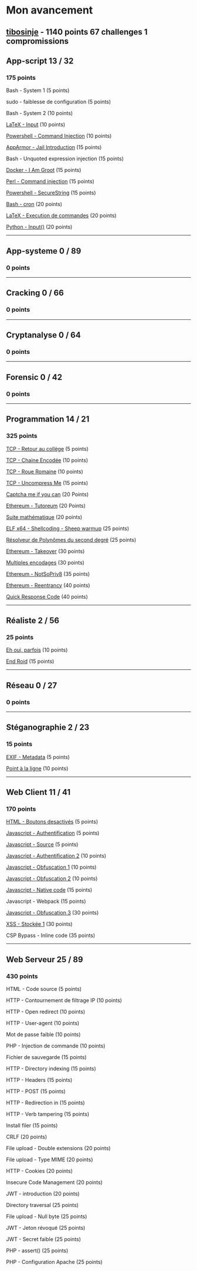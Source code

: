 # Mon avancement

## **[tibosinje](https://www.root-me.org/tibosinje?lang=fr)** - 1140 points 67 challenges 1 compromissions

## App-script 13 / 32
### 175 points

Bash - System 1 (5 points)

sudo - faiblesse de configuration (5 points)

Bash - System 2 (10 points)

[LaTeX - Input](./AppScript/Latex/Input.md) (10 points)

[Powershell - Command Injection](./AppScript/PowerShell/CommandInjection.md) (10 points)

[AppArmor - Jail Introduction](./AppScript/AppArmor/JailIntro.md) (15 points)

Bash - Unquoted expression injection (15 points)

[Docker - I Am Groot](./AppScript/Docker/IAmGroot.md) (15 points)

[Perl - Command injection](./AppScript/PerlInjection.md) (15 points)

[Powershell - SecureString](./AppScript/PowerShell/SecureString.md) (15 points)

[Bash - cron](./AppScript/Bash/Bash-Cron.md) (20 points)

[LaTeX - Execution de commandes](./AppScript/Latex/ExecutionDeCommande.md) (20 points)

[Python - Input()](./AppScript/Python/Python-Input.md) (20 points)

---

## App-systeme 0 / 89
### 0 points

---

## Cracking 0 / 66
### 0 points

---

## Cryptanalyse 0 / 64
### 0 points

---

## Forensic 0 / 42
### 0 points

---

## Programmation 14 / 21
### 325 points

[TCP - Retour au collège](./Programmation/TCP/RetourAuCollege/) (5 points)

[TCP - Chaine Encodée](./Programmation/TCP/ChaineEncodee/) (10 points)

[TCP - Roue Romaine](./Programmation/TCP/RoueRomaine/) (10 points)

[TCP - Uncompress Me](./Programmation/TCP/UncompressMe/) (15 points)

[Captcha me if you can](./Programmation/Captcha/) (20 Points)

[Ethereum - Tutoreum](./Programmation/Ethereum/Tutoreum.md) (20 Points)

[Suite mathématique](./Programmation/SuiteMathematique/) (20 points)

[ELF x64 - Shellcoding - Sheep warmup](./Programmation//ELF64/) (25 points)

[Résolveur de Polynômes du second degré](./Programmation/PolynomeSecondDegr%C3%A9/) (25 points)

[Ethereum - Takeover](./Programmation/Ethereum/Takeover.md) (30 points)

[Multiples encodages](./Programmation/MultipleEncodage/) (30 points)

[Ethereum - NotSoPriv8](./Programmation/Ethereum/NotSoPrivate.md) (35 points)

[Ethereum - Reentrancy](./Programmation/Ethereum/Reentrancy/) (40 points)

[Quick Response Code](./Programmation/QuickResponseCode/) (40 points)

---

## Réaliste 2 / 56
### 25 points

[Eh oui, parfois](./Realiste/EtOuiParfois.md) (10 points)

[End Roid](./Realiste/EndRoid.md) (15 points)

---

## Réseau 0 / 27
### 0 points

---

## Stéganographie 2 / 23
### 15 points

[EXIF - Metadata](./Steganographie/EXIF-Metadata/EXIF-Metadata.md) (5 points)

[Point à la ligne](./Steganographie/PointALaLigne/PointALaLigne.md) (10 points)

---

## Web Client 11 / 41
### 170 points

[HTML - Boutons desactivés](./WebClient/BouttonDesactiv%C3%A9.md) (5 points)

[Javascript - Authentification](./WebClient/Javascript/JavascriptAuthentification.md) (5 points)

[Javascript - Source](./WebClient/Javascript/JavascriptSource.md) (5 points)

[Javascript - Authentification 2](./WebClient/Javascript/JavascriptAuthentification2.md) (10 points)

[Javascript - Obfuscation 1](./WebClient/Javascript/Obfuscation1.md) (10 points)

[Javascript - Obfuscation 2](./WebClient/Javascript/Obfuscation2.md) (10 points)

[Javascript - Native code](./WebClient/Javascript/NativeCode.md) (15 points)

Javascript - Webpack (15 points)

[Javascript - Obfuscation 3](./WebClient/Javascript/Obfucation3.md) (30 points)

[XSS - Stockée 1](./WebClient/XSS/XSS-Stocke1.md) (30 points)

CSP Bypass - Inline code (35 points)

---

## Web Serveur 25 / 89
### 430 points

HTML - Code source (5 points)

HTTP - Contournement de filtrage IP	(10 points)

HTTP - Open redirect (10 points)

HTTP - User-agent (10 points)

Mot de passe faible	(10 points)

PHP - Injection de commande (10 points)

Fichier de sauvegarde (15 points)

HTTP - Directory indexing (15 points)

HTTP - Headers (15 points)

HTTP - POST (15 points)

HTTP - Redirection in (15 points)

HTTP - Verb tampering (15 points)

Install filer (15 points)

CRLF (20 points)

File upload - Double extensions (20 points)

File upload - Type MIME (20 points)

HTTP - Cookies (20 points)

Insecure Code Management (20 points)

JWT - introduction (20 points)

Directory traversal (25 points)

File upload - Null byte (25 points)

JWT - Jeton révoqué (25 points)

JWT - Secret faible (25 points)

PHP - assert() (25 points)

PHP - Configuration Apache (25 points)